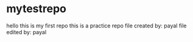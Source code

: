 # mytestrepo
hello this is my first repo
this is a practice repo
file created by: payal
file edited by: payal